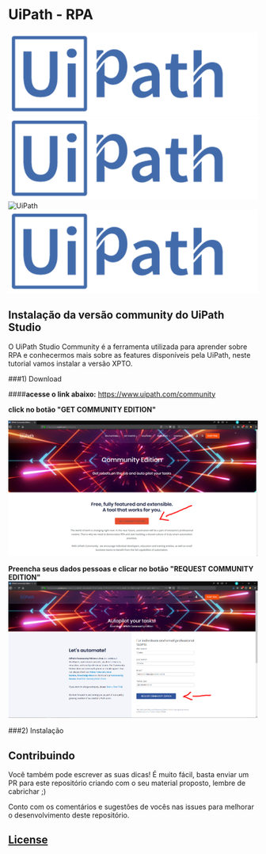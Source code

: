 # UiPath - RPA

![UiPath](.././assets/images/uipath-logo.png)
![UiPath](././assets/images/uipath-logo.png)
![UiPath](../../assets/images/uipath-logo.png)
![UiPath](/assets/images/uipath-logo.png)


## Instalação da versão community do UiPath Studio

O UiPath Studio Community é a ferramenta utilizada para aprender sobre RPA e conhecermos mais sobre as features disponíveis pela UiPath, neste tutorial vamos instalar a versão XPTO.


###1) Download


####**acesse o link abaixo:**
 https://www.uipath.com/community

**click no botão "GET COMMUNITY EDITION"**

![link do community](../assets/install-uipathcomunity/images/printscreen01.png)


**Preencha seus dados pessoas e clicar no botão "REQUEST COMMUNITY EDITION"**
![link do community](../assets/install-uipathcomunity/images/printscreen02.png)






###2) Instalação



















## Contribuindo

Você também pode escrever as suas dicas! É muito fácil, basta enviar um PR para este repositório criando com o seu material proposto, lembre de cabrichar ;) 

Conto com os comentários e sugestões de vocês nas issues para melhorar o desenvolvimento deste repositório. 



## [License](https://github.com/weblank/UiPath-Brasil/blob/master/LICENSE) 
